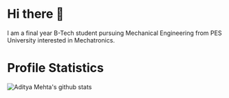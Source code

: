 # Hi there 👋

I am a final year B-Tech student pursuing Mechanical Engineering from PES University interested in Mechatronics.

# Profile Statistics
![Aditya Mehta's github stats](https://github-readme-stats.vercel.app/api?username=adimehta03&show_icons=true&theme=gruvbox&count_private=true)

